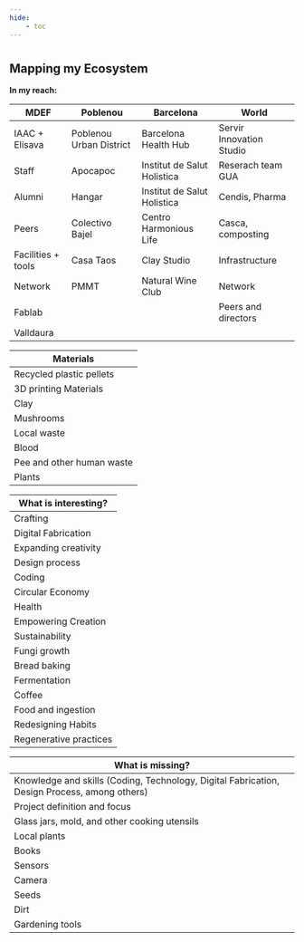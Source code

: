 ```yaml
---
hide:
    - toc
---
```

#
## Mapping my Ecosystem

**In my reach:**


| MDEF      | Poblenou | Barcelona | World |
| ----------- | ----------- | ----------- | ----------- |
| IAAC + Elisava      | Poblenou Urban District | Barcelona Health Hub | Servir Innovation Studio |
| Staff      | Apocapoc | Institut de Salut Holistica | Reserach team GUA |
| Alumni   |  Hangar | Institut de Salut Holistica | Cendis, Pharma |
| Peers   |  Colectivo Bajel | Centro Harmonious Life | Casca, composting |
| Facilities + tools   |  Casa Taos | Clay Studio | Infrastructure |
| Network   |  PMMT | Natural Wine Club | Network |
| Fablab   |  |  | Peers and directors |
| Valldaura   |  |  |  |




| **Materials**      |
| ----------- |
| Recycled plastic pellets   |
| 3D printing Materials   |
| Clay   |
| Mushrooms   |
| Local waste   |
| Blood   |
| Pee and other human waste   |
| Plants   |




| **What is interesting?**      |
| ----------- |
| Crafting   |
| Digital Fabrication   |
| Expanding creativity   |
| Design process   |
| Coding   |
| Circular Economy   |
| Health   |
| Empowering Creation   |
| Sustainability   |
| Fungi growth   |
| Bread baking   |
| Fermentation   |
| Coffee   |
| Food and ingestion   |
| Redesigning Habits   |
| Regenerative practices   |




| **What is missing?**      |
| ----------- |
| Knowledge and skills (Coding, Technology, Digital Fabrication, Design Process, among others)   |
| Project definition and focus   |
| Glass jars, mold, and other cooking utensils   |
| Local plants   |
| Books   |
| Sensors   |
| Camera   |
| Seeds   |
| Dirt   |
| Gardening tools   |
